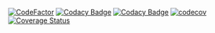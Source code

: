 [![CodeFactor](https://www.codefactor.io/repository/github/thezimmee/archie/badge)](https://www.codefactor.io/repository/github/thezimmee/archie)
[![Codacy Badge](https://api.codacy.com/project/badge/Grade/5323e8ecc9e94a3abe87f86279365ddb)](https://www.codacy.com/app/thezimmee/archie?utm_source=github.com&amp;utm_medium=referral&amp;utm_content=thezimmee/archie&amp;utm_campaign=Badge_Grade)
[![Codacy Badge](https://api.codacy.com/project/badge/Coverage/5323e8ecc9e94a3abe87f86279365ddb)](https://www.codacy.com/app/thezimmee/archie?utm_source=github.com&utm_medium=referral&utm_content=thezimmee/archie&utm_campaign=Badge_Coverage)
[![codecov](https://codecov.io/gh/thezimmee/archie/branch/v1/graph/badge.svg)](https://codecov.io/gh/thezimmee/archie)
[![Coverage Status](https://coveralls.io/repos/github/thezimmee/archie/badge.svg?branch=v1)](https://coveralls.io/github/thezimmee/archie?branch=v1)